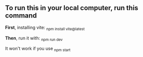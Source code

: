 ## To run this in your local computer, run this command

**First**, installing vite:
<sub>npm install vite@latest</sub>

**Then**, run it with:
<sub>npm run dev</sub>

It won't work if you use <sub>npm start</sub>